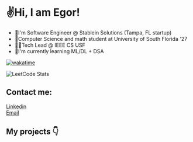 <h1>✌️Hi, I am Egor!</h1>


- 🏢I'm Software Engineer @ Stablein Solutions (Tampa, FL startup)
- 🏫Computer Science and math student at University of South Florida '27
- 🧑‍🏫Tech Lead @ IEEE CS USF 
- 🧠I'm currently learning ML/DL + DSA
<!--- 👨‍💻I am currently learning a bunch of stuff-->

[![wakatime](https://wakatime.com/badge/user/f931925b-f4c5-4a55-97ac-b51912a98888.svg)](https://wakatime.com/@f931925b-f4c5-4a55-97ac-b51912a98888) 

![LeetCode Stats](https://leetcard.jacoblin.cool/kharitonov-egor?theme=dark&font=JetBrains%20Mono)

## Contact me:

[Linkedin](https://www.linkedin.com/in/kharitonov-egor) <br>
[Email](mailto:egakhar@gmail.com)

## My projects 👇

 <!--[<img src="https://www.codewars.com/users/kharitonov-egor/badges/small">](https://www.codewars.com/users/kharitonov-egor) -->

 

 <!-- # [![wakatime](https://wakatime.com/badge/user/f931925b-f4c5-4a55-97ac-b51912a98888.svg)](https://wakatime.com/@f931925b-f4c5-4a55-97ac-b51912a98888) -->

